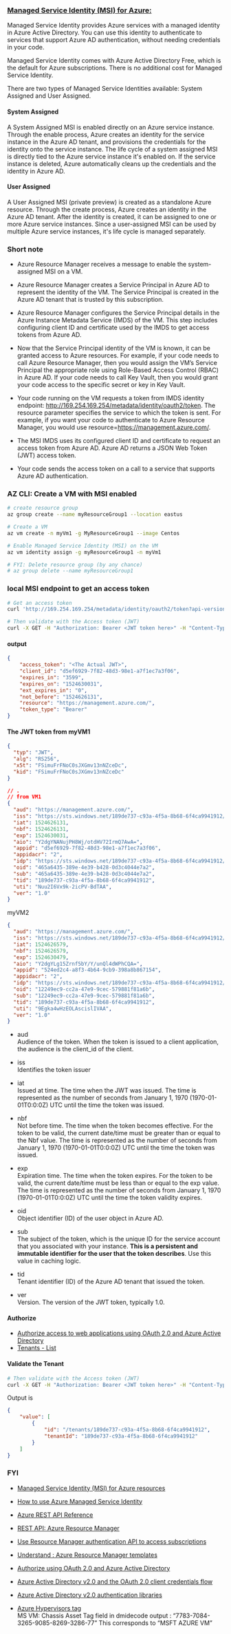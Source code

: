 

### [Managed Service Identity (MSI) for Azure:](https://docs.microsoft.com/en-us/azure/active-directory/managed-service-identity/overview)

Managed Service Identity provides Azure services with a managed identity in Azure Active Directory. You can use this identity to authenticate to services that support Azure AD authentication, without needing credentials in your code.  

Managed Service Identity comes with Azure Active Directory Free, which is the default for Azure subscriptions. There is no additional cost for Managed Service Identity.

There are two types of Managed Service Identities available: System Assigned and User Assigned.

#### System Assigned 
A System Assigned MSI is enabled directly on an Azure service instance. Through the enable process, Azure creates an identity for the service instance in the Azure AD tenant, and provisions the credentials for the identity onto the service instance. The life cycle of a system assigned MSI is directly tied to the Azure service instance it's enabled on. If the service instance is deleted, Azure automatically cleans up the credentials and the identity in Azure AD.

#### User Assigned
A User Assigned MSI (private preview) is created as a standalone Azure resource. Through the create process, Azure creates an identity in the Azure AD tenant. After the identity is created, it can be assigned to one or more Azure service instances. Since a user-assigned MSI can be used by multiple Azure service instances, it's life cycle is managed separately.



### Short note
- Azure Resource Manager receives a message to enable the system-assigned MSI on a VM.  

- Azure Resource Manager creates a Service Principal in Azure AD to represent the identity of the VM. The Service Principal is created in the Azure AD tenant that is trusted by this subscription.  

- Azure Resource Manager configures the Service Principal details in the Azure Instance Metadata Service (IMDS) of the VM. This step includes configuring client ID and certificate used by the IMDS to get access tokens from Azure AD.  

- Now that the Service Principal identity of the VM is known, it can be granted access to Azure resources. For example, if your code needs to call Azure Resource Manager, then you would assign the VM’s Service Principal the appropriate role using Role-Based Access Control (RBAC) in Azure AD. If your code needs to call Key Vault, then you would grant your code access to the specific secret or key in Key Vault.  

- Your code running on the VM requests a token from IMDS identity endpoint: http://169.254.169.254/metadata/identity/oauth2/token. The resource parameter specifies the service to which the token is sent. For example, if you want your code to authenticate to Azure Resource Manager, you would use resource=https://management.azure.com/.  

- The MSI IMDS uses its configured client ID and certificate to request an access token from Azure AD. Azure AD returns a JSON Web Token (JWT) access token.  

- Your code sends the access token on a call to a service that supports Azure AD authentication.

### AZ CLI: Create a VM with MSI enabled
```bash
# create resource group
az group create --name myResourceGroup1 --location eastus

# Create a VM
az vm create -n myVm1 -g MyResourceGroup1 --image Centos

# Enable Managed Service Identity (MSI) on the VM
az vm identity assign -g myResourceGroup1 -n myVm1

# FYI: Delete resource group (by any chance)
# az group delete --name myResourceGroup1
```


### local MSI endpoint to get an access token
```bash
# Get an access token 
curl 'http://169.254.169.254/metadata/identity/oauth2/token?api-version=2018-02-01&resource=https://management.azure.com/' -H Metadata:true

# Then validate with the Access token (JWT)
curl -X GET -H "Authorization: Bearer <JWT token here>" -H "Content-Type: application/json"  "https://management.azure.com/tenants/?api-version=2018-02-01"
```

#### output 
```json
{
    "access_token": "<The Actual JWT>",
    "client_id": "d5ef6929-7f82-48d3-98e1-a7f1ec7a3f06",
    "expires_in": "3599",
    "expires_on": "1524630031",
    "ext_expires_in": "0",
    "not_before": "1524626131",
    "resource": "https://management.azure.com/",
    "token_type": "Bearer"
}

```

#### The JWT token from myVM1 
```json
{
  "typ": "JWT",
  "alg": "RS256",
  "x5t": "FSimuFrFNoC0sJXGmv13nNZceDc",
  "kid": "FSimuFrFNoC0sJXGmv13nNZceDc"
}

// .
// from VM1
{
  "aud": "https://management.azure.com/",
  "iss": "https://sts.windows.net/189de737-c93a-4f5a-8b68-6f4ca9941912/",
  "iat": 1524626131,
  "nbf": 1524626131,
  "exp": 1524630031,
  "aio": "Y2dgYNANujPH8Wj/otdHV72IrmQ7AwA=",
  "appid": "d5ef6929-7f82-48d3-98e1-a7f1ec7a3f06",
  "appidacr": "2",
  "idp": "https://sts.windows.net/189de737-c93a-4f5a-8b68-6f4ca9941912/",
  "oid": "465a6435-389e-4e39-b428-0d3c4044e7a2",
  "sub": "465a6435-389e-4e39-b428-0d3c4044e7a2",
  "tid": "189de737-c93a-4f5a-8b68-6f4ca9941912",
  "uti": "Nuu2I6Vx9k-2icPV-BdTAA",
  "ver": "1.0"
}
```


 myVM2
```json
{
  "aud": "https://management.azure.com/",
  "iss": "https://sts.windows.net/189de737-c93a-4f5a-8b68-6f4ca9941912/",
  "iat": 1524626579,
  "nbf": 1524626579,
  "exp": 1524630479,
  "aio": "Y2dgYLg15Zrnf5bY/Y/unQl4dWPhCQA=",
  "appid": "524ed2c4-a8f3-4b64-9cb9-398a8b867154",
  "appidacr": "2",
  "idp": "https://sts.windows.net/189de737-c93a-4f5a-8b68-6f4ca9941912/",
  "oid": "12249ec9-cc2a-47e9-9cec-579881f81a6b",
  "sub": "12249ec9-cc2a-47e9-9cec-579881f81a6b",
  "tid": "189de737-c93a-4f5a-8b68-6f4ca9941912",
  "uti": "9Egka4wHzEOLAscislIVAA",
  "ver": "1.0"
}
```



- aud  
Audience of the token. When the token is issued to a client application, the audience is the client_id of the client.

- iss  
Identifies the token issuer

- iat  
Issued at time. The time when the JWT was issued. The time is represented as the number of seconds from January 1, 1970 (1970-01-01T0:0:0Z) UTC until the time the token was issued.

- nbf  
Not before time. The time when the token becomes effective. For the token to be valid, the current date/time must be greater than or equal to the Nbf value. The time is represented as the number of seconds from January 1, 1970 (1970-01-01T0:0:0Z) UTC until the time the token was issued.

- exp  
Expiration time. The time when the token expires. For the token to be valid, the current date/time must be less than or equal to the exp value. The time is represented as the number of seconds from January 1, 1970 (1970-01-01T0:0:0Z) UTC until the time the token validity expires.

- oid  
Object identifier (ID) of the user object in Azure AD.

- sub  
The subject of the token, which is the unique ID for the service account that you associated with your instance. **This is a persistent and immutable identifier for the user that the token describes**. Use this value in caching logic.

- tid  
Tenant identifier (ID) of the Azure AD tenant that issued the token.

- ver  
Version. The version of the JWT token, typically 1.0.



#### Authorize

* [ Authorize access to web applications using OAuth 2.0 and Azure Active Directory](https://docs.microsoft.com/en-us/azure/active-directory/develop/active-directory-protocols-oauth-code)
* [Tenants - List](https://docs.microsoft.com/en-us/rest/api/resources/tenants/list)


#### Validate the Tenant
```bash 
# Then validate with the Access token (JWT)
curl -X GET -H "Authorization: Bearer <JWT token here>" -H "Content-Type: application/json"  "https://management.azure.com/tenants/?api-version=2018-02-01"
```

Output is 
```json
{
    "value": [
        {
            "id": "/tenants/189de737-c93a-4f5a-8b68-6f4ca9941912",
            "tenantId": "189de737-c93a-4f5a-8b68-6f4ca9941912"
        }
    ]
}
```



### FYI
* [Managed Service Identity (MSI) for Azure resources](https://docs.microsoft.com/en-us/azure/active-directory/managed-service-identity/overview)

* [How to use Azure Managed Service Identity ](https://docs.microsoft.com/en-us/azure/app-service/app-service-managed-service-identity)
* [Azure REST API Reference](https://docs.microsoft.com/en-us/rest/api/)
* [REST API: Azure Resource Manager](https://docs.microsoft.com/en-us/rest/api/resources/)
* [Use Resource Manager authentication API to access subscriptions](https://docs.microsoft.com/en-us/azure/azure-resource-manager/resource-manager-api-authentication)
* [Understand : Azure Resource Manager templates](https://docs.microsoft.com/en-us/azure/azure-resource-manager/resource-group-authoring-templates?toc=%2Fazure%2Fazure-resource-manager%2Ftoc.yml)

* [Authorize using OAuth 2.0 and Azure Active Directory](https://docs.microsoft.com/en-us/azure/active-directory/develop/active-directory-protocols-oauth-code)
* [Azure Active Directory v2.0 and the OAuth 2.0 client credentials flow](https://docs.microsoft.com/en-us/azure/active-directory/develop/active-directory-v2-protocols-oauth-client-creds)
* [Azure Active Directory v2.0 authentication libraries](https://docs.microsoft.com/en-us/azure/active-directory/develop/active-directory-v2-libraries)

* [Azure Hypervisors tag](https://github.com/Azure/azure-linux-extensions/blob/master/AzureEnhancedMonitor/hvinfo/src/hvinfo.c)  
MS VM: Chassis Asset Tag field in dmidecode output :  “7783-7084-3265-9085-8269-3286-77” This corresponds to “MSFT AZURE VM”
